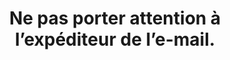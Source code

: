 ---
category: category-kW-FytF1BDPDcjYzpVQvr
definitions:
- definition-zesxw1bnmd0vaTm2Z0YZ8
goodPractices:
- good-practice-R6wMRp3cV8ejta1ay0UNh
risks:
- Penser à tort connaître l’expéditeur et lui accorder sa confiance en toute sérénité
  alors qu’il profite de la situation pour commettre une action malveillante.
title: Ne pas porter attention à l’expéditeur de l’e-mail.
uuid: vulnerability-jM8x1EVxSOLS_UG-cgiRZ
visibleInCms: true
---